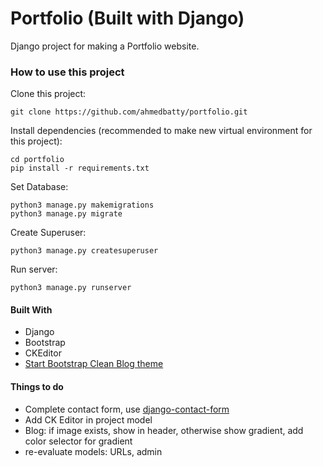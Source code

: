 # Portfolio (Built with Django)

Django project for making a Portfolio website.

### How to use this project

Clone this project:
```
git clone https://github.com/ahmedbatty/portfolio.git
```

Install dependencies (recommended to make new virtual environment for this project):
```
cd portfolio
pip install -r requirements.txt
```

Set Database:
```
python3 manage.py makemigrations
python3 manage.py migrate
```

Create Superuser:
```
python3 manage.py createsuperuser
```

Run server:
```
python3 manage.py runserver
```

#### Built With
- Django
- Bootstrap
- CKEditor
- [Start Bootstrap Clean Blog theme](https://startbootstrap.com/themes/clean-blog/)

#### Things to do
- Complete contact form, use [django-contact-form](https://django-contact-form.readthedocs.io/en/latest/)
- Add CK Editor in project model
- Blog: if image exists, show in header, otherwise show gradient, add color selector for gradient
- re-evaluate models: URLs, admin